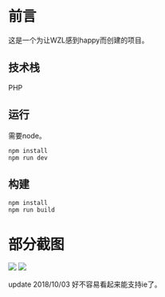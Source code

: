 # 前言
这是一个为让WZL感到happy而创建的项目。

## 技术栈
PHP

## 运行
需要node。
```
npm install
npm run dev
```

## 构建
```
npm install
npm run build
```

# 部分截图
<img src="https://github.com/i627/wzlSite/blob/master/screenshots/001.jpg" />

<img src="https://github.com/i627/wzlSite/blob/master/screenshots/002.jpg" />

update 2018/10/03  好不容易看起来能支持ie了。